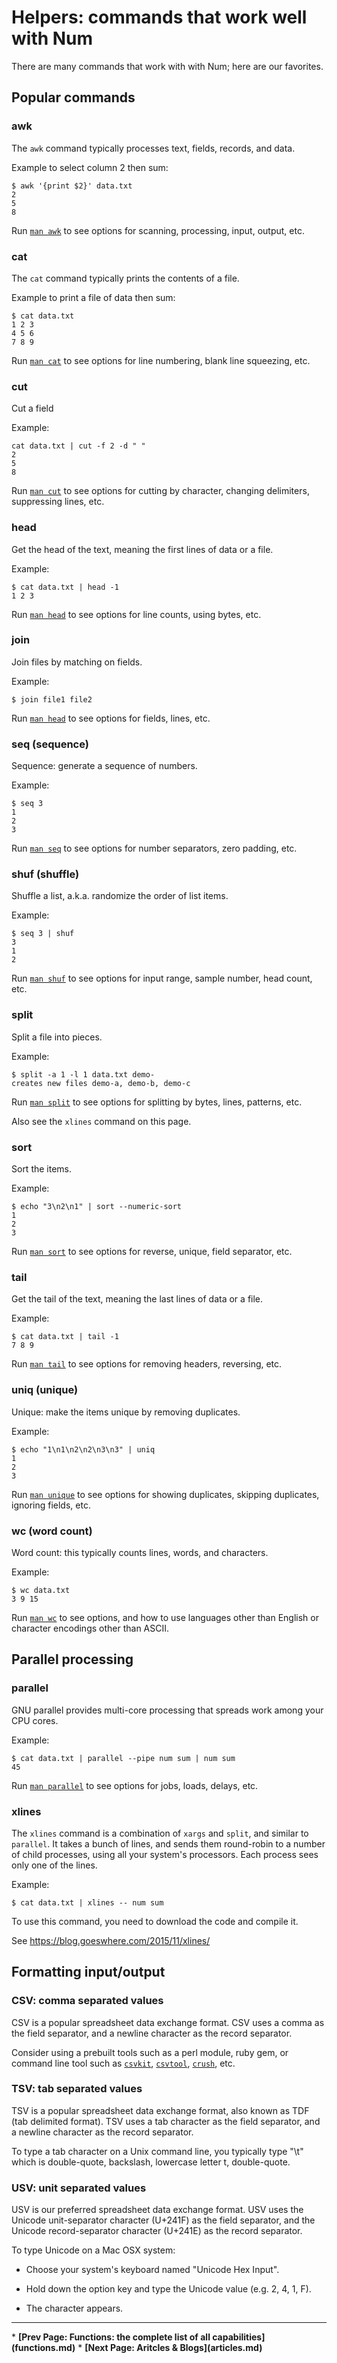 # Helpers: commands that work well with Num

There are many commands that work with with Num; here are our favorites.


## Popular commands


### awk

The `awk` command typically processes text, fields, records, and data.

Example to select column 2 then sum:

    $ awk '{print $2}' data.txt
    2
    5
    8

Run <a href="http://linux.die.net/man/1/awk">`man awk`</a> to see options for scanning, processing, input, output, etc.


### cat

The `cat` command typically prints the contents of a file.

Example to print a file of data then sum:

    $ cat data.txt
    1 2 3
    4 5 6
    7 8 9

Run <a href="http://linux.die.net/man/1/cat">`man cat`</a> to see options for line numbering, blank line squeezing, etc.


### cut

Cut a field

Example:

    cat data.txt | cut -f 2 -d " "
    2
    5
    8

Run <a href="http://linux.die.net/man/1/cut">`man cut`</a> to see options for cutting by character, changing delimiters, suppressing lines, etc.


### head

Get the head of the text, meaning the first lines of data or a file.

Example:

    $ cat data.txt | head -1
    1 2 3

Run <a href="http://linux.die.net/man/1/cat">`man head`</a> to see options for line counts, using bytes, etc.


### join

Join files by matching on fields.

Example:

    $ join file1 file2

Run <a href="http://linux.die.net/man/1/join">`man head`</a> to see options for fields, lines, etc.


### seq (sequence)

Sequence: generate a sequence of numbers.

Example:

    $ seq 3
    1
    2
    3

Run <a href="http://linux.die.net/man/1/seq">`man seq`</a> to see options for number separators, zero padding, etc.


### shuf (shuffle)

Shuffle a list, a.k.a. randomize the order of list items.

Example:

    $ seq 3 | shuf
    3
    1
    2

Run <a href="http://linux.die.net/man/1/shuf">`man shuf`</a> to see options for input range, sample number, head count, etc.


### split

Split a file into pieces.

Example:

    $ split -a 1 -l 1 data.txt demo-
    creates new files demo-a, demo-b, demo-c

Run <a href="http://linux.die.net/man/1/split">`man split`</a> to see options for splitting by bytes, lines, patterns, etc.

Also see the `xlines` command on this page.


### sort

Sort the items.

Example:

    $ echo "3\n2\n1" | sort --numeric-sort
    1
    2
    3

Run <a href="http://linux.die.net/man/1/sort">`man sort`</a> to see options for reverse, unique, field separator, etc.


### tail

Get the tail of the text, meaning the last lines of data or a file.

Example:

    $ cat data.txt | tail -1
    7 8 9

Run <a href="http://linux.die.net/man/1/tail">`man tail`</a> to see options for removing headers, reversing, etc.


### uniq (unique)

Unique: make the items unique by removing duplicates.

Example:

    $ echo "1\n1\n2\n2\n3\n3" | uniq
    1
    2
    3

Run <a href="http://linux.die.net/man/1/uniq">`man unique`</a> to see options for showing duplicates, skipping duplicates, ignoring fields, etc.


### wc (word count)

Word count: this typically counts lines, words, and characters.

Example:

    $ wc data.txt
    3 9 15

Run <a href="http://linux.die.net/man/1/wc">`man wc`</a> to see options, and how to use languages other than English or character encodings other than ASCII.


## Parallel processing


### parallel

GNU parallel provides multi-core processing that spreads work among your CPU cores.

Example:

    $ cat data.txt | parallel --pipe num sum | num sum
    45

Run <a href="http://linux.die.net/man/1/parallel">`man parallel`</a> to see options for jobs, loads, delays, etc.

### xlines

The `xlines` command is a combination of `xargs` and `split`, and similar to `parallel`. It takes a bunch of lines, and sends them round-robin to a number of child processes, using all your system's processors. Each process sees only one of the lines.

Example:

    $ cat data.txt | xlines -- num sum

To use this command, you need to download the code and compile it.

See https://blog.goeswhere.com/2015/11/xlines/


## Formatting input/output


### CSV: comma separated values

CSV is a popular spreadsheet data exchange format. CSV uses a comma as the field separator, and a newline character as the record separator.

Consider using a prebuilt tools such as a perl module, ruby gem, or command line tool such as [`csvkit`](http://csvkit.readthedocs.org/), [`csvtool`](http://basepath.com/csv/), [`crush`](https://github.com/google/crush-tools), etc.


### TSV: tab separated values

TSV is a popular spreadsheet data exchange format, also known as TDF (tab delimited format). TSV uses a tab character as the field separator, and a newline character as the record separator.

To type a tab character on a Unix command line, you typically type "\t" which is double-quote, backslash, lowercase letter t, double-quote.


### USV: unit separated values

USV is our preferred spreadsheet data exchange format. USV uses the Unicode unit-separator character (U+241F) as the field separator, and the Unicode record-separator character (U+241E) as the record separator.

To type Unicode on a Mac OSX system:

  * Choose your system's keyboard named "Unicode Hex Input".

  * Hold down the option key and type the Unicode value (e.g. 2, 4, 1, F).

  * The character appears.


<p><hr><nav>
* <b>[Prev Page: Functions: the complete list of all capabilities](functions.md)</b>
* <b>[Next Page: Aritcles & Blogs](articles.md)</b>
</nav>
